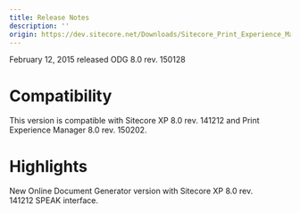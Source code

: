 ```yaml
---
title: Release Notes
description: ''
origin: https://dev.sitecore.net/Downloads/Sitecore_Print_Experience_Manager/8_0/Sitecore_Print_Experience_Manager_for_8_0/Release_Notes_ODG
---
```


February 12, 2015 released ODG 8.0 rev. 150128

  

# Compatibility

This version is compatible with Sitecore XP 8.0 rev. 141212 and Print Experience Manager 8.0 rev. 150202.

  

# Highlights

New Online Document Generator version with Sitecore XP 8.0 rev. 141212 SPEAK interface.